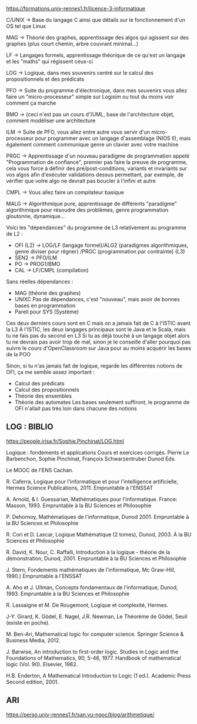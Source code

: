 https://formations.univ-rennes1.fr/licence-3-informatique

C/UNIX -> Base du langage C ainsi que détails sur le fonctionnement d'un OS tel que Linux

MAG -> Théorie des graphes, apprentissage des algos qui agissent sur des graphes (plus court chemin, arbre couvrant minimal...)

LF -> Langages formels, apprentissage théorique de ce qu'est un langage et les "maths" qui régissent ceux-ci

LOG -> Logique, dans mes souvenirs centré sur le calcul des propositionnels et des prédicats

PFO -> Suite du programme d'électronique, dans mes souvenirs vous allez faire un "micro-processeur" simple sur Logisim ou tout du moins voir comment ça marche

BMO -> (ceci n'est pas un cours d')UML, base de l'architecture objet, comment modéliser une architecture

ILM -> Suite de PFO, vous allez entre autre vous servir d'un micro-processeur pour programmer avec un langage d'assemblage (NIOS II), mais également comment communique genre un clavier avec votre machine

PRGC -> Apprentissage d'un nouveau paradigme de programmation appelé "Programmation de confiance", premier pas faire la preuve de programme, cela vous force à définir des pré/post-conditions, variants et invariants sur vos algos afin d'exécuter validations dessus permettant, par exemple, de vérifier que votre algo ne devrait pas boucler à l'infini et autre

CMPL -> Vous allez faire un compilateur basique

MALG -> Algorithmique pure, apprentissage de différents "paradigme" algorithmique pour résoudre des problèmes, genre programmation gloutonne, dynamique...

Voici les "dépendances" du programme de L3 relativement au programme de L2 :
- OFI (L2) -> LOG/LF (langage formel)/ALG2 (paradigmes algorithmiques, genre diviser pour régner) /PRGC (programmation par contrainte) (L3)
- SEN2 -> PFO/ILM
- PO -> PROG1/BMO
- CAL -> LF/CMPL (compilation)

Sans réelles dépendances :
- MAG (théorie des graphes)
- UNIXC Pas de dépendances, c'est "nouveau", mais avoir de bonnes bases en programmation
- Pareil pour SYS (Système)

Ces deux derniers cours sont en C mais on a jamais fait de C à l'ISTIC avant la L3
À l'ISTIC, les deux langages principaux sont le Java et le Scala, mais tu ne fais pas du second en L3
Si tu as déjà touché à un langage objet alors tu ne devrais pas avoir trop de mal, sinon je te conseille d'aller pourquoi pas suivre le cours d'OpenClassroom sur Java pour au moins acquérir les bases de la POO

Sinon, si tu n'as jamais fait de logique, regarde les différentes notions de OFI, ça me semble assez important :
- Calcul des prédicats
- Calcul des propositionnels
- Théorie des ensembles
- Théorie des automates
Les bases seulement suffiront, le programme de OFI n'allait pas très loin dans chacune des notions

## LOG : BIBLIO

https://people.irisa.fr/Sophie.Pinchinat/LOG.html

Logique : fondements et applications Cours et exercices corrigés. Pierre Le Barbenchon, Sophie Pinchinat, François Schwarzentruber Dunod Eds.

Le MOOC de l'ENS Cachan.

R. Caferra, Logique pour l'informatique et pour l'intelligence artificielle, Hermes Science Publications, 2011. Empruntable à l'ENSSAT

A. Arnold, & I. Guessarian, Mathématiques pour l'informatique. France: Masson, 1993. Empruntable à la BU Sciences et Philosophie

P. Dehornoy, Mathématiques de l'informatique, Dunod 2001. Empruntable à la BU Sciences et Philosophie

R. Cori et D. Lascar, Logique Mathématique (2 tomes), Dunod, 2003. À la BU Sciences et Philosophie

R. David, K. Nour, C. Raffalli, Introduction à la logique - théorie de la démonstration, Dunod, 2001. Empruntable à la BU Sciences et Philosophie

J. Stern, Fondements mathématiques de l'informatique, Mc Graw-Hill, 1990.)  Empruntable à l'ENSSAT

A. Aho et J. Ullman, Concepts fondamentaux de l'informatique, Dunod, 1993. Empruntable à la BU Sciences et Philosophie

R. Lassaigne et M. De Rougemont, Logique et complexité, Hermes.

J-Y. Girard, K. Gödel, E. Nagel, J.R. Newman, Le Théorème de Gödel, Seuil (existe en poche).

M. Ben-Ari, Mathematical logic for computer science. Springer Science & Business Media, 2012.

J. Barwise, An introduction to first-order logic. Studies in Logic and the Foundations of Mathematics, 90, 5-46, 1977.
Handbook of mathematical logic (Vol. 90). Elsevier, 1982.

H.B. Enderton, A Mathematical Introduction to Logic (1 ed.). Academic Press Second edition, 2001.

## ARI

https://perso.univ-rennes1.fr/san.vu-ngoc/blog/arithmetique/
